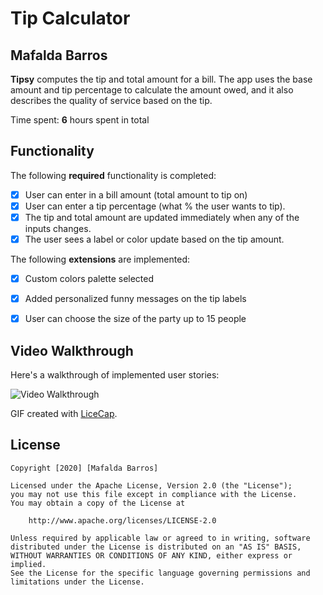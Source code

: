# Tip Calculator

## Mafalda Barros

**Tipsy** computes the tip and total amount for a bill. The app uses the base amount and tip percentage to calculate the amount owed, and it also describes the quality of service based on the tip.

Time spent: **6** hours spent in total

## Functionality

The following **required** functionality is completed:

* [x] User can enter in a bill amount (total amount to tip on)
* [x] User can enter a tip percentage (what % the user wants to tip).
* [x] The tip and total amount are updated immediately when any of the inputs changes.
* [x] The user sees a label or color update based on the tip amount.

The following **extensions** are implemented:

* [x] Custom colors palette selected
* [x] Added personalized funny messages on the tip labels
* [x] User can choose the size of the party up to 15 people


## Video Walkthrough

Here's a walkthrough of implemented user stories:

<img src='https://imgur.com/QLf4AKK' title='Video Walkthrough' width='' alt='Video Walkthrough' />

GIF created with [LiceCap](http://www.cockos.com/licecap/).


## License

    Copyright [2020] [Mafalda Barros]

    Licensed under the Apache License, Version 2.0 (the "License");
    you may not use this file except in compliance with the License.
    You may obtain a copy of the License at

        http://www.apache.org/licenses/LICENSE-2.0

    Unless required by applicable law or agreed to in writing, software
    distributed under the License is distributed on an "AS IS" BASIS,
    WITHOUT WARRANTIES OR CONDITIONS OF ANY KIND, either express or implied.
    See the License for the specific language governing permissions and
    limitations under the License.